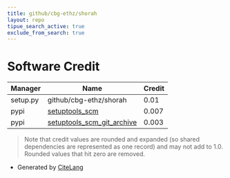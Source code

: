 ```yaml
---
title: github/cbg-ethz/shorah
layout: repo
tipue_search_active: true
exclude_from_search: true
---
```

# Software Credit

|Manager|Name|Credit|
|-------|----|------|
|setup.py|github/cbg-ethz/shorah|0.01|
|pypi|[setuptools_scm](https://github.com/pypa/setuptools_scm/)|0.007|
|pypi|[setuptools_scm_git_archive](https://github.com/Changaco/setuptools_scm_git_archive/)|0.003|


> Note that credit values are rounded and expanded (so shared dependencies are represented as one record) and may not add to 1.0. Rounded values that hit zero are removed.


- Generated by [CiteLang](https://github.com/vsoch/citelang)
